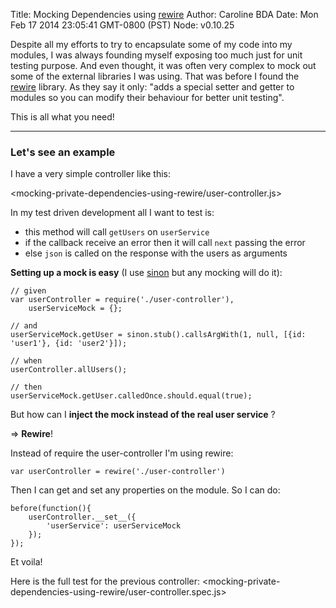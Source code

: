 Title: Mocking Dependencies using [rewire]
Author: Caroline BDA
Date: Mon Feb 17 2014 23:05:41 GMT-0800 (PST)
Node: v0.10.25


Despite all my efforts to try to encapsulate some of my code into my modules, I was always founding myself exposing too much just for unit testing purpose. And even thought, it was often very complex to mock out some of the external libraries I was using.
That was before I found the [rewire] library.
As they say it only: "adds a special setter and getter to modules so you can modify their behaviour for better unit testing".

This is all what you need!

--------

### Let's see an example

I have a very simple controller like this:

<mocking-private-dependencies-using-rewire/user-controller.js>

In my test driven development all I want to test is:
- this method will call `getUsers` on `userService`
- if the callback receive an error then it will call `next` passing the error
- else `json` is called on the response with the users as arguments

**Setting up a mock is easy** (I use [sinon] but any mocking will do it):

    // given
    var userController = require('./user-controller'),
        userServiceMock = {};

    // and
    userServiceMock.getUser = sinon.stub().callsArgWith(1, null, [{id: 'user1'}, {id: 'user2'}]);

    // when
    userController.allUsers();

    // then
    userServiceMock.getUser.calledOnce.should.equal(true);

But how can I **inject the mock instead of the real user service** ?

=> **Rewire**!

Instead of require the user-controller I'm using rewire:

    var userController = rewire('./user-controller')

Then I can get and set any properties on the module. So I can do:

    before(function(){
        userController.__set__({
            'userService': userServiceMock
        });
    });

Et voila!

Here is the full test for the previous controller:
<mocking-private-dependencies-using-rewire/user-controller.spec.js>


[rewire]: https://npmjs.org/package/rewire/
[sinon]: https://npmjs.org/package/sinon/
